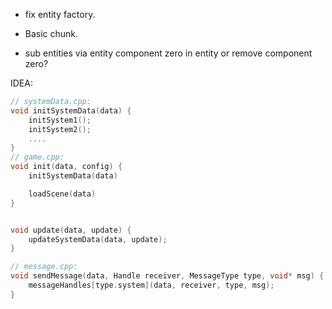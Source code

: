 - fix entity factory.

- Basic chunk.

- sub entities via entity component zero in entity or remove component zero?

IDEA:

```cpp
// systemData.cpp:
void initSystemData(data) {
	initSystem1();
	initSystem2();
	....
}
// game.cpp:
void init(data, config) {
    initSystemData(data)

    loadScene(data)
}


void update(data, update) {
	updateSystemData(data, update);
}

// message.cpp:
void sendMessage(data, Handle receiver, MessageType type, void* msg) {
    messageHandles[type.system](data, receiver, type, msg);
}
```
